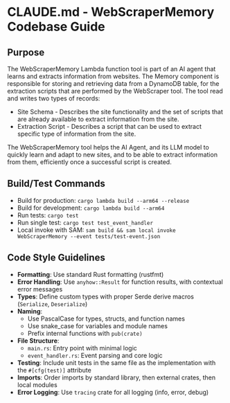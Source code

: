 # CLAUDE.md - WebScraperMemory Codebase Guide

## Purpose

The WebScraperMemory Lambda function tool is part of an AI agent that learns and extracts information from websites. The Memory component is responsible for storing and retrieving data from a DynamoDB table, for the extraction scripts that are performed by the WebScraper tool. The tool read and writes two types of records:

* Site Schema - Describes the site functionality and the set of scripts that are already available to extract information from the site.
* Extraction Script - Describes a script that can be used to extract specific type of information from the site.

The WebScraperMemory tool helps the AI Agent, and its LLM model to quickly learn and adapt to new sites, and to be able to extract information from them, efficiently once a successful script is created.

## Build/Test Commands

- Build for production: `cargo lambda build --arm64 --release`
- Build for development: `cargo lambda build --arm64`
- Run tests: `cargo test`
- Run single test: `cargo test test_event_handler`
- Local invoke with SAM: `sam build && sam local invoke WebScraperMemory --event tests/test-event.json`

## Code Style Guidelines

- **Formatting**: Use standard Rust formatting (rustfmt)
- **Error Handling**: Use `anyhow::Result` for function results, with contextual error messages
- **Types**: Define custom types with proper Serde derive macros (`Serialize`, `Deserialize`)
- **Naming**:
  - Use PascalCase for types, structs, and function names
  - Use snake_case for variables and module names
  - Prefix internal functions with `pub(crate)`
- **File Structure**:
  - `main.rs`: Entry point with minimal logic
  - `event_handler.rs`: Event parsing and core logic
- **Testing**: Include unit tests in the same file as the implementation with the `#[cfg(test)]` attribute
- **Imports**: Order imports by standard library, then external crates, then local modules
- **Error Logging**: Use `tracing` crate for all logging (info, error, debug)